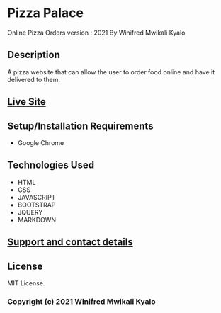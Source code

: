 # Pizza Palace 
Online Pizza Orders version : 2021 By 
Winifred Mwikali Kyalo

## Description
A pizza website that can allow the user to order food online and have it delivered to them.

## [Live Site]()

## Setup/Installation Requirements
* Google Chrome

## Technologies Used
* HTML
* CSS
* JAVASCRIPT
* BOOTSTRAP
* JQUERY
* MARKDOWN

## [Support and contact details](https://www.linkedin.com/in/winifred-mwikali-9a5b91160/)

## License
MIT License.

### Copyright (c) 2021 Winifred Mwikali Kyalo
